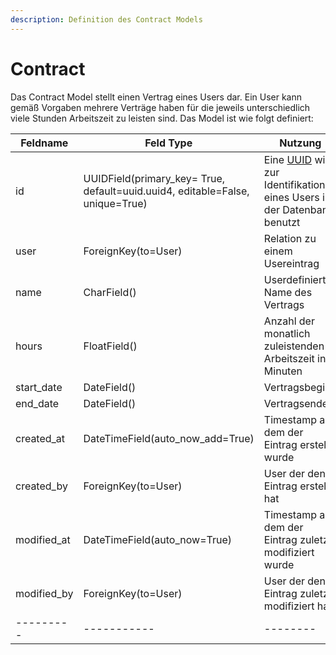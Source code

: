 ```yaml
---
description: Definition des Contract Models
---
```


# Contract

Das Contract Model stellt einen Vertrag eines Users dar. Ein User kann gemäß Vorgaben mehrere Verträge haben für die
jeweils unterschiedlich viele Stunden Arbeitszeit zu leisten sind. Das Model ist wie folgt definiert:

|Feldname | Feld Type | Nutzung|
|---------|-----------|--------|
| id      | UUIDField(primary_key= True, default=uuid.uuid4, editable=False, unique=True) | Eine [UUID](https://de.wikipedia.org/wiki/Universally_Unique_Identifier) wird zur Identifikation eines Users in der Datenbank benutzt|
| user    | ForeignKey(to=User) | Relation zu einem Usereintrag |
| name    | CharField()  | Userdefinierter Name des Vertrags |
| hours   | FloatField() | Anzahl der monatlich zuleistenden Arbeitszeit in Minuten|
| start_date | DateField() | Vertragsbeginn |
| end_date | DateField() | Vertragsende |
| created_at | DateTimeField(auto_now_add=True) |  Timestamp an dem der Eintrag erstellt wurde  |
| created_by | ForeignKey(to=User) |  User der den Eintrag erstellt hat  |
| modified_at | DateTimeField(auto_now=True) |  Timestamp an dem der Eintrag zuletzt modifiziert wurde  |
| modified_by | ForeignKey(to=User) |  User der den Eintrag zuletzt modifiziert hat  |
|---------|-----------|--------|